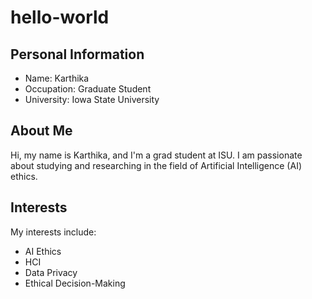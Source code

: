 # hello-world
## Personal Information

- Name: Karthika
- Occupation: Graduate Student
- University: Iowa State University

## About Me

Hi, my name is Karthika, and I'm a grad student at ISU. I am passionate about studying and researching in the field of Artificial Intelligence (AI) ethics.

## Interests

My interests include:

- AI Ethics
- HCI
- Data Privacy
- Ethical Decision-Making
